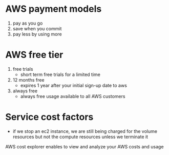 # AWS payment models
1. pay as you go
2. save when you commit
3. pay less by using more

# AWS free tier
1. free trials
    - short term free trials for a limited time
2. 12 months free
    - expires 1 year after your initial sign-up date to aws
3. always free
    - always free usage available to all AWS customers

# Service cost factors
- if we stop an ec2 instance, we are still being charged for the volume resources but not the compute resources unless we terminate it

AWS cost explorer enables to view and analyze your AWS costs and usage